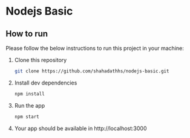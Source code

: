 # Nodejs Basic

## How to run

Please follow the below instructions to run this project in your machine:

1. Clone this repository
   ```sh
   git clone https://github.com/shahadathhs/nodejs-basic.git
   ```
2. Install dev dependencies
   ```sh
   npm install
   ```
3. Run the app
   ```sh
   npm start
   ```
4. Your app should be available in http://localhost:3000
